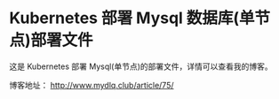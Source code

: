 # Kubernetes 部署 Mysql 数据库(单节点)部署文件

这是 Kubernetes 部署 Mysql(单节点)的部署文件，详情可以查看我的博客。

博客地址： http://www.mydlq.club/article/75/